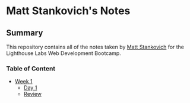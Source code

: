 # Matt Stankovich's Notes

## Summary

This repository contains all of the notes taken by [Matt Stankovich](https://github.com/MGS31) for the Lighthouse Labs Web Development Bootcamp.


### Table of Content
* [Week 1](/week_1)
  * [Day 1](/week_1/day1)
  * [Review](/week_1/review)
  